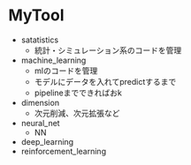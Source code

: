 # MyTool
- satatistics
    - 統計・シミュレーション系のコードを管理
- machine_learning
    - mlのコードを管理
    - モデルにデータを入れてpredictするまで
    - pipelineまでできればおk
- dimension
    - 次元削減、次元拡張など
- neural_net
    - NN 
- deep_learning
- reinforcement_learning
